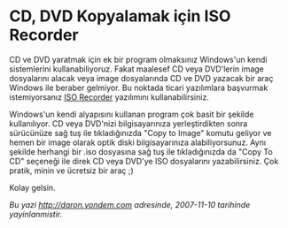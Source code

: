 # CD, DVD Kopyalamak için ISO Recorder 

CD ve DVD yaratmak için ek bir program olmaksınız Windows'un kendi
sistemlerini kullanabiliyoruz. Fakat maalesef CD veya DVD'lerin image
dosyalarını alacak veya image dosyalarında CD ve DVD yazacak bir araç
Windows ile beraber gelmiyor. Bu noktada ticari yazılımlara başvurmak
istemiyorsanız [ISO
Recorder](http://isorecorder.alexfeinman.com/isorecorder.htm) yazılımını
kullanabilirsiniz.

Windows'un kendi alyapısını kullanan program çok basit bir şekilde
kullanılıyor. CD veya DVD'nizi bilgisayarınıza yerleştirdikten sonra
sürücünüze sağ tuş ile tıkladığınızda "Copy to Image" komutu geliyor ve
hemen bir image olarak optik diski bilgisayarınıza alabiliyorsunuz. Aynı
şekilde herhangi bir .iso dosyasına sağ tuş ile tıkladığınızda da "Copy
To CD" seçeneği ile direk CD veya DVD'ye ISO dosyalarını yazabilirsiniz.
Çok pratik, minin ve ücretsiz bir araç ;)

Kolay gelsin.


*Bu yazi http://daron.yondem.com adresinde, 2007-11-10 tarihinde yayinlanmistir.*